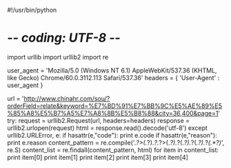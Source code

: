 #!/usr/bin/python
# -*- coding: UTF-8 -*-
import urllib
import urllib2
import re



user_agent = 'Mozilla/5.0 (Windows NT 6.1) AppleWebKit/537.36 (KHTML, like Gecko) Chrome/60.0.3112.113 Safari/537.36'
headers = { 'User-Agent' : user_agent }
 

url = 'http://www.chinahr.com/sou/?orderField=relate&keyword=%E7%BD%91%E7%BB%9C%E5%AE%89%E5%85%A8%E5%B7%A5%E7%A8%8B%E5%B8%88&city=36,400&page=1'
try:
    request = urllib2.Request(url, headers=headers)
    response = urllib2.urlopen(request)
    html = response.read().decode('utf-8')
except urllib2.URLError, e:
    if hasattr(e,"code"):
        print e.code
    if hasattr(e,"reason"):
        print e.reason
content_pattern = re.compile('<span class="e1">.*?>(.*?)</a>.*?<span class="e3 cutWord">.*?>(.*?)</a>.*?<span class="e1" title = "">(.*?)</span>.*?<span class="e2">(.*?)</span>.*?<em>(.*?)</em>', re.S)
content_list = re.findall(content_pattern, html)
for item in content_list:
    print item[0]
    print item[1]
    print item[2]
    print item[3]
    print item[4]

